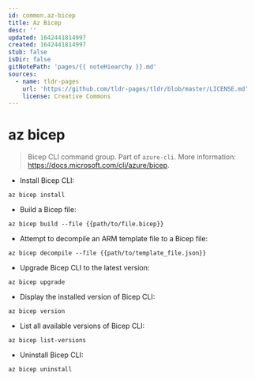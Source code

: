 ```yaml
---
id: common.az-bicep
title: Az Bicep
desc: ''
updated: 1642441814997
created: 1642441814997
stub: false
isDir: false
gitNotePath: 'pages/{{ noteHiearchy }}.md'
sources:
  - name: tldr-pages
    url: 'https://github.com/tldr-pages/tldr/blob/master/LICENSE.md'
    license: Creative Commons
---
```

# az bicep

> Bicep CLI command group.
> Part of `azure-cli`.
> More information: <https://docs.microsoft.com/cli/azure/bicep>.

- Install Bicep CLI:

`az bicep install`

- Build a Bicep file:

`az bicep build --file {{path/to/file.bicep}}`

- Attempt to decompile an ARM template file to a Bicep file:

`az bicep decompile --file {{path/to/template_file.json}}`

- Upgrade Bicep CLI to the latest version:

`az bicep upgrade`

- Display the installed version of Bicep CLI:

`az bicep version`

- List all available versions of Bicep CLI:

`az bicep list-versions`

- Uninstall Bicep CLI:

`az bicep uninstall`

